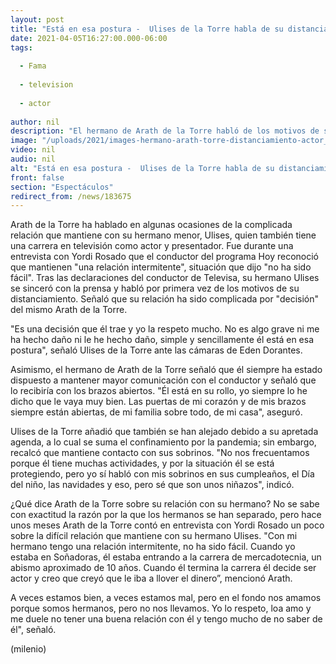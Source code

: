 ```yaml
---
layout: post
title: "Está en esa postura -  Ulises de la Torre habla de su distanciamiento con su hermano Arath"
date: 2021-04-05T16:27:00.000-06:00
tags:
  
  - Fama
  
  - television
  
  - actor
  
author: nil
description: "El hermano de Arath de la Torre habló de los motivos de su distanciamiento. "
image: "/uploads/2021/images-hermano-arath-torre-distanciamiento-actor_0_0_1200_747.jpg"
video: nil
audio: nil
alt: "Está en esa postura -  Ulises de la Torre habla de su distanciamiento con su hermano Arath"
front: false
section: "Espectáculos"
redirect_from: /news/183675
---
```


Arath de la Torre ha hablado en algunas ocasiones de la complicada relación que mantiene con su hermano menor, Ulises, quien también tiene una carrera en televisión como actor y presentador. Fue durante una entrevista con Yordi Rosado que el conductor del programa Hoy reconoció que mantienen "una relación intermitente", situación que dijo "no ha sido fácil". Tras las declaraciones del conductor de Televisa, su hermano Ulises se sinceró con la prensa y habló por primera vez de los motivos de su distanciamiento. Señaló que su relación ha sido complicada por "decisión" del mismo Arath de la Torre. 

"Es una decisión que él trae y yo la respeto mucho. No es algo grave ni me ha hecho daño ni le he hecho daño, simple y sencillamente él está en esa postura", señaló Ulises de la Torre ante las cámaras de Eden Dorantes.  

Asimismo, el hermano de Arath de la Torre señaló que él siempre ha estado dispuesto a mantener mayor comunicación con el conductor y señaló que lo recibiría con los brazos abiertos.  "Él está en su rollo, yo siempre lo he dicho que le vaya muy bien. Las puertas de mi corazón y de mis brazos siempre están abiertas, de mi familia sobre todo, de mi casa", aseguró.  

Ulises de la Torre añadió que también se han alejado debido a su apretada agenda, a lo cual se suma el confinamiento por la pandemia; sin embargo, recalcó que mantiene contacto con sus sobrinos. "No nos frecuentamos porque él tiene muchas actividades, y por la situación él se está protegiendo, pero yo sí habló con mis sobrinos en sus cumpleaños, el Día del niño, las navidades y eso, pero sé que son unos niñazos", indicó.  

¿Qué dice Arath de la Torre sobre su relación con su hermano? No se sabe con exactitud la razón por la que los hermanos se han separado, pero hace unos meses Arath de la Torre contó en entrevista con Yordi Rosado un poco sobre la difícil relación que mantiene con su hermano Ulises. "Con mi hermano tengo una relación intermitente, no ha sido fácil. Cuando yo estaba en Soñadoras, él estaba entrando a la carrera de mercadotecnia, un abismo aproximado de 10 años. Cuando él termina la carrera él decide ser actor y creo que creyó que le iba a llover el dinero”, mencionó Arath.

A veces estamos bien, a veces estamos mal, pero en el fondo nos amamos porque somos hermanos, pero no nos llevamos. Yo lo respeto, loa amo y me duele no tener una buena relación con él y tengo mucho de no saber de él", señaló.  

(milenio)